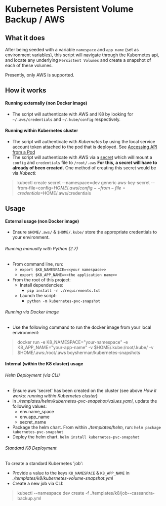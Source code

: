 Kubernetes Persistent Volume Backup / AWS
==================================================================

What it does
------------

After being seeded with a variable ``namespace`` and ``app name`` (set as environment variables), this script will navigate through the Kubernetes api, and locate any underlying ``Persistent Volumes`` and create a snapshot of each of these volumes.

Presently, only AWS is supported.

How it works
------------

#### Running externally (non Docker image)
* The script will authenticate with AWS and K8 by looking for ``~/.aws/credentials`` and ``~/.kube/config`` respectively.

#### Running within Kubernetes cluster
* The script will authenticate with *Kubernetes* by using the local service account token attached to the pod that is deployed.  See  [Accessing API from a Pod](https://kubernetes.io/docs/tasks/access-application-cluster/access-cluster/#accessing-the-api-from-a-pod)
* The script will authenticate with AWS via a [secret](https://kubernetes.io/docs/concepts/configuration/secret/) which will mount a ``config`` and ``credentials`` file to ``/root/.aws``  **For this, a secret will have to already of been created.**  One method of creating this secret would be via _Kubectl_: 

> kubectl create secret --namespace=dev generic aws-key-secret --from-file=config=$HOME/.aws/config --from-file=credentials=$HOME/.aws/credentials

Usage
------------

#### External usage (non Docker image)
* Ensure ``$HOME/.aws/`` & ``$HOME/.kube/`` store the appropriate credentials to your environment.

###### Running manually with Python (2.7)

* From command line, run:
    * ``export $K8_NAMESPACE=<<your namespace>>``
    * ``export $K8_APP_NAME=<<the application name>>``
* From the root of this project:
    * Install dependencies:
        * ``pip install -r ./requirements.txt``
    * Launch the script:
        * ``python -m kubernetes-pvc-snapshot``

###### Running via Docker image

* Use the following command to run the docker image from your local environment:

> docker run -e K8_NAMESPACE="your-namespace" -e K8_APP_NAME="your-app-name" -v $HOME/.kube:/root/.kube/ -v $HOME/.aws:/root/.aws boysherman/kubernetes-snapshots

#### Internal (within the K8 cluster) usage
###### Helm Deployment (via CLI)
* Ensure aws 'secret' has been created on the cluster (see above _How it works: running within Kubernetes cluster_)
* in *./templates/helm/kubernetes-pvc-snapshot/values.yaml*, update the following values:
    * env.name_space
    * env.app_name
    * secret_name
* Package the helm chart.  From within *./templates/helm*, run: ``helm package kubernetes-pvc-snapshot``
* Deploy the helm chart.  ``helm install kubernetes-pvc-snapshot``
    
###### Standard K8 Deployment

To create a standard Kubernetes 'job':

* Provide a value to the keys ``K8_NAMESPACE`` & ``K8_APP_NAME`` in *./templates/k8/kubernetes-volume-snapshot.yml*
* Create a new job via CLI:
> kubectl --namespace dev create -f ./templates/k8/job--cassandra-backup.yml